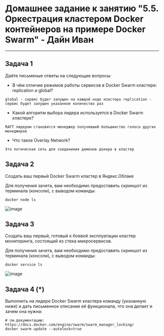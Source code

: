 # Домашнее задание к занятию "5.5. Оркестрация кластером Docker контейнеров на примере Docker Swarm" - Дайн Иван

---

## Задача 1

Дайте письменые ответы на следующие вопросы:

- В чём отличие режимов работы сервисов в Docker Swarm кластере: replication и global?

`global - сервис будет запущен на каждой ноде кластера
replication - сервис будет запущен указанное количество раз`
- Какой алгоритм выбора лидера используется в Docker Swarm кластере?

`RAFT лидером становится менеджер получивший большинство голосо других менеджеров`
- Что такое Overlay Network?

`Это логическая сеть для соедениния демонов докера в кластер`

## Задача 2

Создать ваш первый Docker Swarm кластер в Яндекс.Облаке

Для получения зачета, вам необходимо предоставить скриншот из терминала (консоли), с выводом команды:
```
docker node ls
```
![image](https://user-images.githubusercontent.com/93118042/152985851-6c6e6900-5b67-45c3-9322-0aace100a82e.png)


## Задача 3

Создать ваш первый, готовый к боевой эксплуатации кластер мониторинга, состоящий из стека микросервисов.

Для получения зачета, вам необходимо предоставить скриншот из терминала (консоли), с выводом команды:
```
docker service ls
```
![image](https://user-images.githubusercontent.com/93118042/152986079-d987cbd2-8cd1-4135-b8ac-cb240f9a5437.png)


## Задача 4 (*)

Выполнить на лидере Docker Swarm кластера команду (указанную ниже) и дать письменное описание её функционала, что она делает и зачем она нужна:
```
# см.документацию: https://docs.docker.com/engine/swarm/swarm_manager_locking/
docker swarm update --autolock=true
```

